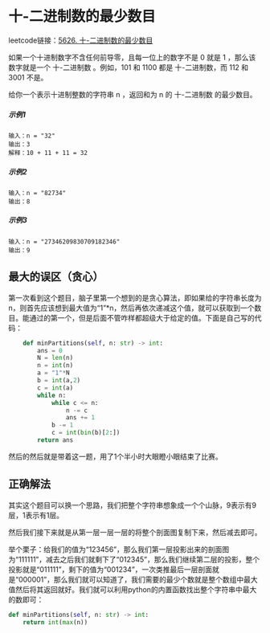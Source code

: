 ﻿# 十-二进制数的最少数目

leetcode链接：[5626. 十-二进制数的最少数目](https://leetcode-cn.com/problems/partitioning-into-minimum-number-of-deci-binary-numbers/)

如果一个十进制数字不含任何前导零，且每一位上的数字不是 0 就是 1 ，那么该数字就是一个 十-二进制数 。例如，101 和 1100 都是 十-二进制数，而 112 和 3001 不是。

给你一个表示十进制整数的字符串 n ，返回和为 n 的 十-二进制数 的最少数目。

##### 示例1

```
输入：n = "32"
输出：3
解释：10 + 11 + 11 = 32
```

##### 示例2

```
输入：n = "82734"
输出：8
```

##### 示例3

```
输入：n = "27346209830709182346"
输出：9
```

## 最大的误区（贪心）

第一次看到这个题目，脑子里第一个想到的是贪心算法，即如果给的字符串长度为n，则首先应该想到最大值为“1”*n，然后再依次递减这个值，就可以获取到一个数目。能通过的第一个，但是后面不管咋样都超级大于给定的值。下面是自己写的代码：

```python
    def minPartitions(self, n: str) -> int:
        ans = 0
        N = len(n)
        n = int(n)
        a = "1"*N
        b = int(a,2)
        c = int(a)
        while n:
            while c <= n:
                n -= c
                ans += 1
            b -= 1
            c = int(bin(b)[2:])
        return ans
```

然后的然后就是带着这一题，用了1个半小时大眼瞪小眼结束了比赛。

## 正确解法

其实这个题目可以换一个思路，我们把整个字符串想象成一个个山脉，9表示有9层，1表示有1层。

然后我们接下来就是从第一层一层一层的将整个剖面图复制下来，然后减去即可。

举个栗子：给我们的值为“123456”，那么我们第一层投影出来的剖面图为“111111”，减去之后我们就剩下了“012345”，那么我们继续第二层的投影，整个投影就是“011111”，剩下的值为“001234”，一次类推最后一层剖面就是“000001”，那么我们就可以知道了，我们需要的最少个数就是整个数组中最大值然后将其返回就好。我们就可以利用python的内置函数找出整个字符串中最大的数即可：

```python
def minPartitions(self, n: str) -> int:
    return int(max(n))
```

